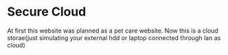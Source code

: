 # Secure Cloud
At first this website was planned as a pet care website.
Now this is a cloud storae(just simulating your external hdd or laptop connected through lan as cloud)
